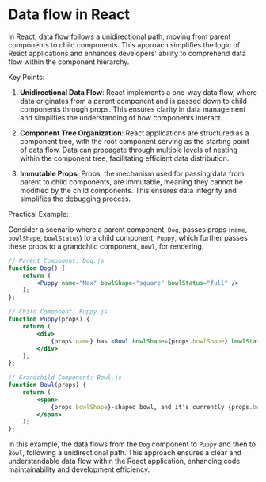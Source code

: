 # Data flow in React

In React, data flow follows a unidirectional path, moving from parent components to child components. This approach simplifies the logic of React applications and enhances developers' ability to comprehend data flow within the component hierarchy.

Key Points:

1. **Unidirectional Data Flow**: React implements a one-way data flow, where data originates from a parent component and is passed down to child components through props. This ensures clarity in data management and simplifies the understanding of how components interact.

2. **Component Tree Organization**: React applications are structured as a component tree, with the root component serving as the starting point of data flow. Data can propagate through multiple levels of nesting within the component tree, facilitating efficient data distribution.

3. **Immutable Props**: Props, the mechanism used for passing data from parent to child components, are immutable, meaning they cannot be modified by the child components. This ensures data integrity and simplifies the debugging process.

Practical Example:

Consider a scenario where a parent component, `Dog`, passes props (`name`, `bowlShape`, `bowlStatus`) to a child component, `Puppy`, which further passes these props to a grandchild component, `Bowl`, for rendering.

```jsx
// Parent Component: Dog.js
function Dog() {
    return (
        <Puppy name="Max" bowlShape="square" bowlStatus="full" />
    );
};

// Child Component: Puppy.js
function Puppy(props) {
    return (
        <div>
            {props.name} has <Bowl bowlShape={props.bowlShape} bowlStatus={props.bowlStatus} />
        </div>
    );
};

// Grandchild Component: Bowl.js
function Bowl(props) {
    return (
        <span>
            {props.bowlShape}-shaped bowl, and it's currently {props.bowlStatus}
        </span>
    );
};
```

In this example, the data flows from the `Dog` component to `Puppy` and then to `Bowl`, following a unidirectional path. This approach ensures a clear and understandable data flow within the React application, enhancing code maintainability and development efficiency.